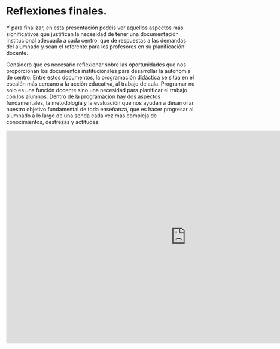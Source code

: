 # Reflexiones finales.

Y para finalizar, en esta presentación podéis ver aquellos aspectos más significativos que justifican la necesidad de tener una documentación institucional adecuada a cada centro, que de respuestas a las demandas del alumnado y sean el referente para los profesores en su planificación docente.

Considero que es necesario reflexionar sobre las oportunidades que nos proporcionan los documentos institucionales para desarrollar la autonomía de centro. Entre estos documentos, la programación didáctica se sitúa en el escalón más cercano a la acción educativa, al trabajo de aula.  Programar no solo es una función docente sino una necesidad para planificar el trabajo con los alumnos. Dentro de la programación hay dos aspectos fundamentales,  la metodología y la evaluación que nos ayudan a  desarrollar nuestro objetivo fundamental de toda enseñanza, que es hacer progresar  al alumnado a lo largo  de una senda cada vez más compleja de conocimientos, destrezas y actitudes.

<iframe src="https://docs.google.com/presentation/d/e/2PACX-1vQvyuyTzTHefCLPTZEiVYIOhS8b0IaWO7ukgdlmAhKJdRZTk5XieXZ2VhwLvn7LQgY_WLw0ySZ0j8Ys/embed?start=false&loop=false&delayms=3000" frameborder="0" width="960" height="569" allowfullscreen="true" mozallowfullscreen="true" webkitallowfullscreen="true"></iframe>